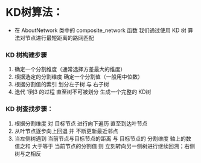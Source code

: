 # KD树算法：
- 在 AboutNetwork 类中的 composite_network 函数 我们通过使用 KD 树 算法对节点进行最短距离的路网匹配

### KD 树构建步骤
1. 确定一个分割维度（通常选择方差最大的维度）
2. 根据选定的分割维度 确定一个分割值（一般用中位数）
3. 根据分割值的索引 划分左子树 与 右子树
4. 迭代 1到3 的过程 直至树不可被划分 生成一个完整的 KD树

### KD 树查找步骤：
1. 根据分割维度 对 目标节点 进行向下遍历 直至到达叶节点
2. 从叶节点逐步向上回退 并 不断更新最近邻点
3. 当左侧树遇到 当前节点与目标节点的距离 与 目标节点的 分割维度 轴上的数值之和 大于等于 当前节点的分割值 则 立刻转向另一侧树进行继续回溯；右侧树与之相反
